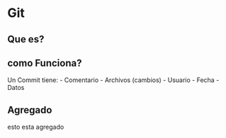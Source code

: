 # Git
## Que es?

## como Funciona?
Un Commit tiene:
    - Comentario
    - Archivos (cambios)
    - Usuario
    - Fecha
    - Datos
## Agregado
esto esta agregado